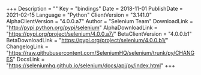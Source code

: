 +++
Description = ""
Key = "bindings"
Date = 2018-11-01
PublishDate = 2021-02-15
Language = "Python"
ClientVersion = "3.141.0"
AlphaClientVersion = "4.0.0.a7"
Author = "Selenium Team"
DownloadLink = "http://pypi.python.org/pypi/selenium"
AlphaDownloadLink = "https://pypi.org/project/selenium/4.0.0.a7/"
BetaClientVersion = "4.0.0.b1"
BetaDownloadLink = "https://pypi.org/project/selenium/4.0.0.b1/"
ChangelogLink = "https://raw.githubusercontent.com/SeleniumHQ/selenium/trunk/py/CHANGES"
DocsLink = "https://seleniumhq.github.io/selenium/docs/api/py/index.html"
+++
